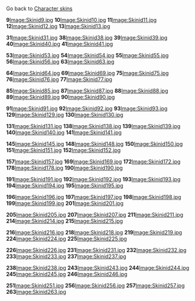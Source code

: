 Go back to [Character skins](/docs/Character_Skins.md "wikilink")

**9**[Image:Skinid9.jpg](/docs/Image:Skinid9.jpg.md "wikilink") **10**[Image:Skinid10.jpg](/Image:Skinid10.jpg.md "wikilink") **11**[Image:Skinid11.jpg](/Image:Skinid11.jpg.md "wikilink") **12**[Image:Skinid12.jpg](/Image:Skinid12.jpg.md "wikilink") **13**[Image:Skinid13.jpg](/Image:Skinid13.jpg.md "wikilink")

**31**[Image:Skinid31.jpg](/docs/Image:Skinid31.jpg.md "wikilink") **38**[Image:Skinid38.jpg](/Image:Skinid38.jpg.md "wikilink") **39**[Image:Skinid39.jpg](/Image:Skinid39.jpg.md "wikilink") **40**[Image:Skinid40.jpg](/Image:Skinid40.jpg.md "wikilink") **41**[Image:Skinid41.jpg](/Image:Skinid41.jpg.md "wikilink")

**53**[Image:Skinid53.jpg](/docs/Image:Skinid53.jpg.md "wikilink") **54**[Image:Skinid54.jpg](/Image:Skinid54.jpg.md "wikilink") **55**[Image:Skinid55.jpg](/Image:Skinid55.jpg.md "wikilink") **56**[Image:Skinid56.jpg](/Image:Skinid56.jpg.md "wikilink") **63**[Image:Skinid63.jpg](/Image:Skinid63.jpg.md "wikilink")

**64**[Image:Skinid64.jpg](/docs/Image:Skinid64.jpg.md "wikilink") **69**[Image:Skinid69.jpg](/Image:Skinid69.jpg.md "wikilink") **75**[Image:Skinid75.jpg](/Image:Skinid75.jpg.md "wikilink") **76**[Image:Skinid76.jpg](/Image:Skinid76.jpg.md "wikilink") **77**[Image:Skinid77.jpg](/Image:Skinid77.jpg.md "wikilink")

**85**[Image:Skinid85.jpg](/docs/Image:Skinid85.jpg.md "wikilink") **87**[Image:Skinid87.jpg](/Image:Skinid87.jpg.md "wikilink") **88**[Image:Skinid88.jpg](/Image:Skinid88.jpg.md "wikilink") **89**[Image:Skinid89.jpg](/Image:Skinid89.jpg.md "wikilink") **90**[Image:Skinid90.jpg](/Image:Skinid90.jpg.md "wikilink")

**91**[Image:Skinid91.jpg](/docs/Image:Skinid91.jpg.md "wikilink") **92**[Image:Skinid92.jpg](/Image:Skinid92.jpg.md "wikilink") **93**[Image:Skinid93.jpg](/Image:Skinid93.jpg.md "wikilink") **129**[Image:Skinid129.jpg](/Image:Skinid129.jpg.md "wikilink") **130**[Image:Skinid130.jpg](/Image:Skinid130.jpg.md "wikilink")

**131**[Image:Skinid131.jpg](/docs/Image:Skinid131.jpg.md "wikilink") **138**[Image:Skinid138.jpg](/Image:Skinid138.jpg.md "wikilink") **139**[Image:Skinid139.jpg](/Image:Skinid139.jpg.md "wikilink") **140**[Image:Skinid140.jpg](/Image:Skinid140.jpg.md "wikilink") **141**[Image:Skinid141.jpg](/Image:Skinid141.jpg.md "wikilink")

**145**[Image:Skinid145.jpg](/docs/Image:Skinid145.jpg.md "wikilink") **148**[Image:Skinid148.jpg](/Image:Skinid148.jpg.md "wikilink") **150**[Image:Skinid150.jpg](/Image:Skinid150.jpg.md "wikilink") **151**[Image:Skinid151.jpg](/Image:Skinid151.jpg.md "wikilink") **152**[Image:Skinid152.jpg](/Image:Skinid152.jpg.md "wikilink")

**157**[Image:Skinid157.jpg](/docs/Image:Skinid157.jpg.md "wikilink") **169**[Image:Skinid169.jpg](/Image:Skinid169.jpg.md "wikilink") **172**[Image:Skinid172.jpg](/Image:Skinid172.jpg.md "wikilink") **178**[Image:Skinid178.jpg](/Image:Skinid178.jpg.md "wikilink") **190**[Image:Skinid190.jpg](/Image:Skinid190.jpg.md "wikilink")

**191**[Image:Skinid191.jpg](/docs/Image:Skinid191.jpg.md "wikilink") **192**[Image:Skinid192.jpg](/Image:Skinid192.jpg.md "wikilink") **193**[Image:Skinid193.jpg](/Image:Skinid193.jpg.md "wikilink") **194**[Image:Skinid194.jpg](/Image:Skinid194.jpg.md "wikilink") **195**[Image:Skinid195.jpg](/Image:Skinid195.jpg.md "wikilink")

**196**[Image:Skinid196.jpg](/docs/Image:Skinid196.jpg.md "wikilink") **197**[Image:Skinid197.jpg](/Image:Skinid197.jpg.md "wikilink") **198**[Image:Skinid198.jpg](/Image:Skinid198.jpg.md "wikilink") **199**[Image:Skinid199.jpg](/Image:Skinid199.jpg.md "wikilink") **201**[Image:Skinid201.jpg](/Image:Skinid201.jpg.md "wikilink")

**205**[Image:Skinid205.jpg](/docs/Image:Skinid205.jpg.md "wikilink") **207**[Image:Skinid207.jpg](/Image:Skinid207.jpg.md "wikilink") **211**[Image:Skinid211.jpg](/Image:Skinid211.jpg.md "wikilink") **214**[Image:Skinid214.jpg](/Image:Skinid214.jpg.md "wikilink") **215**[Image:Skinid215.jpg](/Image:Skinid215.jpg.md "wikilink")

**216**[Image:Skinid216.jpg](/docs/Image:Skinid216.jpg.md "wikilink") **218**[Image:Skinid218.jpg](/Image:Skinid218.jpg.md "wikilink") **219**[Image:Skinid219.jpg](/Image:Skinid219.jpg.md "wikilink") **224**[Image:Skinid224.jpg](/Image:Skinid224.jpg.md "wikilink") **225**[Image:Skinid225.jpg](/Image:Skinid225.jpg.md "wikilink")

**226**[Image:Skinid226.jpg](/docs/Image:Skinid226.jpg.md "wikilink") **231**[Image:Skinid231.jpg](/Image:Skinid231.jpg.md "wikilink") **232**[Image:Skinid232.jpg](/Image:Skinid232.jpg.md "wikilink") **233**[Image:Skinid233.jpg](/Image:Skinid233.jpg.md "wikilink") **237**[Image:Skinid237.jpg](/Image:Skinid237.jpg.md "wikilink")

**238**[Image:Skinid238.jpg](/docs/Image:Skinid238.jpg.md "wikilink") **243**[Image:Skinid243.jpg](/Image:Skinid243.jpg.md "wikilink") **244**[Image:Skinid244.jpg](/Image:Skinid244.jpg.md "wikilink") **245**[Image:Skinid245.jpg](/Image:Skinid245.jpg.md "wikilink") **246**[Image:Skinid246.jpg](/Image:Skinid246.jpg.md "wikilink")

**251**[Image:Skinid251.jpg](/docs/Image:Skinid251.jpg.md "wikilink") **256**[Image:Skinid256.jpg](/Image:Skinid256.jpg.md "wikilink") **257**[Image:Skinid257.jpg](/Image:Skinid257.jpg.md "wikilink") **263**[Image:Skinid263.jpg](/Image:Skinid263.jpg.md "wikilink")
